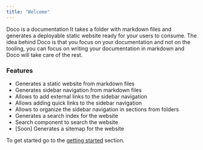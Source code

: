 ```yaml
---
title: "Welcome"
---
```


Doco is a documentation It takes a folder with markdown files and generates a deployable static website ready for your users to consume. The idea behind Doco is that you focus on your documentation and not on the tooling, you can focus on writing your documentation in markdown and Doco will take care of the rest.

### Features

- Generates a static website from markdown files
- Generates sidebar navigation from markdown files
- Allows to add external links to the sidebar navigation
- Allows adding quick links to the sidebar navigation
- Allows to organize the sidebar navigation in sections from folders
- Generates a search index for the website
- Search component to search the website
- [Soon] Generates a sitemap for the website

To get started go to the [getting started](/getting_started/getting_started.html) section.